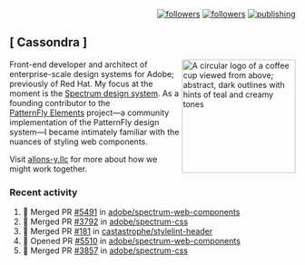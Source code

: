 <p align="right"><a rel="me" href="https://front-end.social/@castastrophe">
    <img alt="followers" title="Follow me on Mastodon" src="https://img.shields.io/mastodon/follow/109297102751309835?domain=https%3A%2F%2Ffront-end.social&label=Follow&logo=mastodon&logoColor=white&style=for-the-badge&labelColor=008080&color=006969"/></a>
  <a href="https://codepen.io/castastrophe/">
    <img alt="followers" title="Follow me on CodePen" src="https://img.shields.io/badge/23-1?color=640464&labelColor=7c007c&style=for-the-badge&logo=codepen&label=Follow"/></a>
<a href="https://castastrophe.medium.com/">
    <img alt="publishing" title="View articles on Medium" src="https://img.shields.io/badge/107-1?color=666&labelColor=444&label=subscribe&logo=medium&logoColor=white&style=for-the-badge"/></a>
</p>

## [&nbsp;Cassondra&nbsp;]

<img align="right" src="https://github-production-user-asset-6210df.s3.amazonaws.com/1840295/253016758-ba468774-1cd3-42c2-8f43-947b5eeb5edf.png" height="200" alt="A circular logo of a coffee cup viewed from above; abstract, dark outlines with hints of teal and creamy tones">

Front-end developer and architect of enterprise-scale design systems for Adobe; previously of Red Hat. My focus at the moment is the [Spectrum design system](https://github.com/adobe/spectrum-css). As a founding contributor to the [PatternFly&nbsp;Elements](https://github.com/patternfly/patternfly-elements) project&mdash;a community implementation of the PatternFly design system&mdash;I became intimately familiar with the nuances of styling web components.

Visit [allons-y.llc](http://allons-y.llc/) for more about how we might work together.

### Recent activity

<!--START_SECTION:activity-->
1. 🎉 Merged PR [#5491](https://github.com/adobe/spectrum-web-components/pull/5491) in [adobe/spectrum-web-components](https://github.com/adobe/spectrum-web-components)
2. 🎉 Merged PR [#3792](https://github.com/adobe/spectrum-css/pull/3792) in [adobe/spectrum-css](https://github.com/adobe/spectrum-css)
3. 🎉 Merged PR [#181](https://github.com/castastrophe/stylelint-header/pull/181) in [castastrophe/stylelint-header](https://github.com/castastrophe/stylelint-header)
4. 💪 Opened PR [#5510](https://github.com/adobe/spectrum-web-components/pull/5510) in [adobe/spectrum-web-components](https://github.com/adobe/spectrum-web-components)
5. 🎉 Merged PR [#3857](https://github.com/adobe/spectrum-css/pull/3857) in [adobe/spectrum-css](https://github.com/adobe/spectrum-css)
<!--END_SECTION:activity-->
